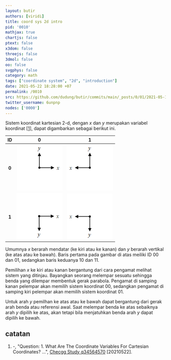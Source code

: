 ```yaml
---
layout: butir
authors: [viridi]
title: coord sys 2d intro
pid: '0010'
mathjax: true
chartjs: false
ptext: false
x3dom: false
threejs: false
3dmol: false
oo: false
svgphys: false
category: math
tags: ["coordinate system", "2d", "introduction"]
date: 2021-05-22 18:28:00 +07
permalink: /0010
src: https://github.com/dudung/butir/commits/main/_posts/0/01/2021-05-13-coord-sys-2d-intro.md
twitter_username: 6unpnp
nodes: ['0000']
---
```

Sistem koordinat kartesian 2-d, dengan $x$ dan $y$ merupakan variabel koordinat [[1](#r01)], dapat digambarkan sebagai berikut ini.

ID | 0 | 1
:-: | :-: | :-:
**0** | ![](assets/img/0/01/0010-a.png) | ![](assets/img/0/01/0010-b.png)
**1** | ![](assets/img/0/01/0010-c.png) | ![](assets/img/0/01/0010-d.png)

Umumnya $x$ berarah mendatar (ke kiri atau ke kanan) dan $y$ berarah vertikal (ke atas atau ke bawah). Baris pertama pada gambar di atas meiliki ID 00 dan 01, sedangkan baris keduanya 10 dan 11.

Pemilihan $x$ ke kiri atau kanan bergantung dari cara pengamat melihat sistem yang ditinjau. Bayangkan seorang melempar sesuatu sehingga benda yang dilempar membentuk gerak parabola. Pengamat di samping kanan pelempar akan memilih sistem koordinat 00, sedangkan pengamat di samping kiri pelempar akan memilih sistem koordinat 01.

Untuk arah $y$ pemilhan ke atas atau ke bawah dapat bergantung dari gerak arah benda atau referensi awal. Saat melempar benda ke atas sebaiknya arah $y$ dipilih ke atas, akan tetapi bila menjatuhkan benda arah $y$ dapat dipilih ke bawah.


## catatan
1. <a name="r01"></a>-, "Question: 1. What Are The Coordinate Variables For Cartesian Coordinates? ...", [Checgg Study q34564570](https://www.chegg.com/homework-help/questions-and-answers/1-coordinate-variables-cartesian-coordinates-2-coordinate-unit-vectors-cartesian-coordinat-q34564570) [20210522].
